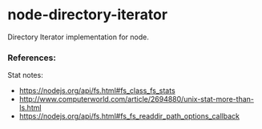 # node-directory-iterator
Directory Iterator implementation for node.

### References:
Stat notes:
 - https://nodejs.org/api/fs.html#fs_class_fs_stats
 - http://www.computerworld.com/article/2694880/unix-stat-more-than-ls.html
 - https://nodejs.org/api/fs.html#fs_fs_readdir_path_options_callback
